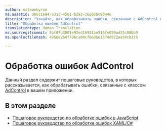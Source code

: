 ```yaml
---
author: mcleanbyron
ms.assetid: 386c1ee4-a31c-4561-b193-36268bc90446
description: "Узнайте, как обрабатывать ошибки, связанные с AdControl в вашем приложении."
title: "Обработка ошибок AdControl"
translationtype: Human Translation
ms.sourcegitcommit: 5bf07d3001e92ed16931be516fe059ad33c08bb9
ms.openlocfilehash: 4966e264f796ca04cf6e06e1574d6c2aa54cb376

---
```


# Обработка ошибок AdControl




Данный раздел содержит пошаговые руководства, в которых рассказывается, как обрабатывать ошибки, связанные с классом [AdControl](https://msdn.microsoft.com/library/windows/apps/microsoft.advertising.winrt.ui.adcontrol.aspx) в вашем приложении.

## В этом разделе


* [Пошаговое руководство по обработке ошибок в JavaScript](error-handling-in-javascript-walkthrough.md)
* [Пошаговое руководство по обработке ошибок XAML/C#](error-handling-in-xamlc-walkthrough.md)

 

 



<!--HONumber=Aug16_HO3-->


